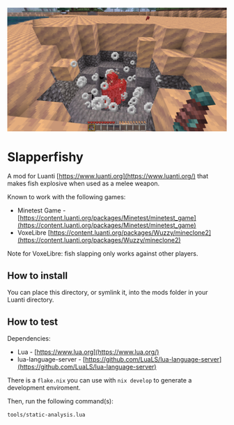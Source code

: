 ![screenshot](screenshot.png)

# Slapperfishy

A mod for Luanti [https://www.luanti.org](https://www.luanti.org/) that makes
fish explosive when used as a melee weapon.

Known to work with the following games:

- Minetest Game - [https://content.luanti.org/packages/Minetest/minetest_game](https://content.luanti.org/packages/Minetest/minetest_game)
- VoxeLibre [https://content.luanti.org/packages/Wuzzy/mineclone2](https://content.luanti.org/packages/Wuzzy/mineclone2)

Note for VoxeLibre: fish slapping only works against other players.

## How to install

You can place this directory, or symlink it, into the mods folder in your Luanti
directory.

## How to test

Dependencies:

- Lua - [https://www.lua.org](https://www.lua.org/)
- lua-language-server - [https://github.com/LuaLS/lua-language-server](https://github.com/LuaLS/lua-language-server)

There is a `flake.nix` you can use with `nix develop` to generate a development
enviroment.

Then, run the following command(s):

```sh
tools/static-analysis.lua
```
